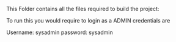 This Folder contains all the files required to build the project:

To run this you would require to login as a ADMIN 
credentials are

Username: sysadmin
password: sysadmin
